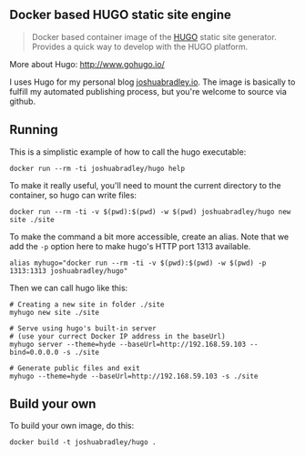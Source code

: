 ## Docker based HUGO static site engine

> Docker based container image of the [HUGO](http://gohugo.io) static site generator. Provides a quick way to develop with the HUGO platform.

More about Hugo: http://www.gohugo.io/

I uses Hugo for my personal blog [joshuabradley.io](https://joshuabradley.io/). The image is  basically to fulfill my automated publishing process, but you're welcome to source via github.

## Running

This is a simplistic example of how to call the hugo executable:

    docker run --rm -ti joshuabradley/hugo help

To make it really useful, you'll need to mount the current directory to the container, so hugo can write files:

    docker run --rm -ti -v $(pwd):$(pwd) -w $(pwd) joshuabradley/hugo new site ./site

To make the command a bit more accessible, create an alias. Note that we add the `-p` option here to make hugo's HTTP port 1313 available.

    alias myhugo="docker run --rm -ti -v $(pwd):$(pwd) -w $(pwd) -p 1313:1313 joshuabradley/hugo"

Then we can call hugo like this:

    # Creating a new site in folder ./site
    myhugo new site ./site

    # Serve using hugo's built-in server
    # (use your currect Docker IP address in the baseUrl)
    myhugo server --theme=hyde --baseUrl=http://192.168.59.103 --bind=0.0.0.0 -s ./site

    # Generate public files and exit
    myhugo --theme=hyde --baseUrl=http://192.168.59.103 -s ./site

## Build your own

To build your own image, do this:

    docker build -t joshuabradley/hugo .
